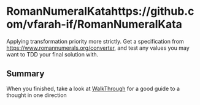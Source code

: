 # RomanNumeralKatahttps://github.com/vfarah-if/RomanNumeralKata
Applying transformation priority more strictly. Get a specification from https://www.romannumerals.org/converter, and test any values you may want to TDD your final solution with.

## Summary
When you finished, take a look at [WalkThrough](https://codurance.com/2015/05/18/applying-transformation-priority-premise-to-roman-numerals-kata/) for a good guide to a thought in one direction

